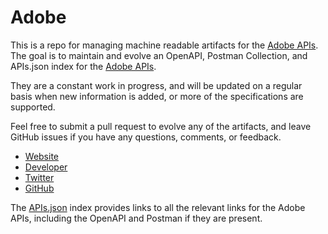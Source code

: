 # AdobeThis is a repo for managing machine readable artifacts for the [Adobe APIs](https://adobe.com). The goal is to maintain and evolve an OpenAPI, Postman Collection, and APIs.json index for the [Adobe APIs](https://adobe.com).They are a constant work in progress, and will be updated on a regular basis when new information is added, or more of the specifications are supported.Feel free to submit a pull request to evolve any of the artifacts, and leave GitHub issues if you have any questions, comments, or feedback.- [Website](https://adobe.com)- [Developer](https://adobe.com)- [Twitter](https://twitter.com/Adobe)- [GitHub](https://github.com/adobe)The [APIs.json](https://github.com/api-evangelist/adobe/blob/master/apis.json) index provides links to all the relevant links for the Adobe APIs, including the OpenAPI and Postman if they are present.
